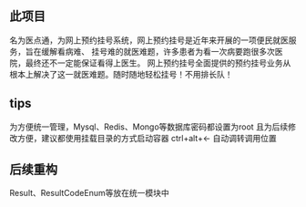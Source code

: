 
## 此项目
名为医点通，为网上预约挂号系统，网上预约挂号是近年来开展的一项便民就医服务，旨在缓解看病难、
挂号难的就医难题，许多患者为看一次病要跑很多次医院，最终还不一定能保证看得上医生。
网上预约挂号全面提供的预约挂号业务从根本上解决了这一就医难题。随时随地轻松挂号！不用排长队！

## tips
为方便统一管理，Mysql、Redis、Mongo等数据库密码都设置为root
且为后续修改方便，建议都使用挂载目录的方式启动容器
ctrl+alt+<- 自动调转调用位置

## 后续重构
Result、ResultCodeEnum等放在统一模块中